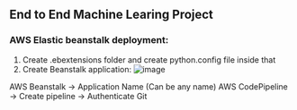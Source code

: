 ## End to End Machine Learing Project 

### AWS Elastic beanstalk deployment:
  1. Create .ebextensions folder and create python.config file inside that 
  2. Create Beanstalk application: 
    ![image](https://github.com/arindam-29/ML_e2e_project/assets/139180143/5bfaa266-be2d-47cb-ad14-35d8f723e178)

  AWS Beanstalk -> Application Name (Can be any name)
  AWS CodePipeline -> Create pipeline -> Authenticate Git
